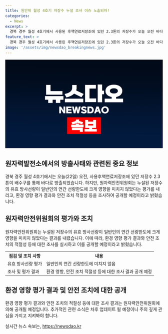 ```yaml
---
title: 원안위 월성 4호기 저장수 누설 조사 이슈 노출되자!
categories:
  - News
excerpt: >
  경북 경주 월성 4호기에서 사용된 후핵연료저장조에 있던 2.3톤의 저장수가 오늘 오전 바다로 방출되었습니다. 원자력안전위원회는 누설된 저장수가 일반인의 연간 선량한도에 크게 영향을 미치지 않는다고 밝혀 환경 영향평가 결과와 안전 조치의 적절성을 조사한 후 공개할 예정이라고 밝혔습니다.
feature_text: >
  경북 경주 월성 4호기에서 사용된 후핵연료저장조에 있던 2.3톤의 저장수가 오늘 오전 바다로 방출되었습니다. 원자력안전위원회는 누설된 저장수가 일반인의 연간 선량한도에 크게 영향을 미치지 않는다고 밝혀 환경 영향평가 결과와 안전 조치의 적절성을 조사한 후 공개할 예정이라고 밝혔습니다.
image: '/assets/img/newsdao_breakingnews.jpg'
---
```


<p><img src="/assets/img/newsdao_breakingnews.jpg" alt="firstkoreanews 속보" /></p>

<h2 data-ke-size="size26">원자력발전소에서의 방출사태와 관련된 중요 정보</h2>

<p data-ke-size="size16">경북 경주 월성 4호기에서는 오늘(22일) 오전, 사용후핵연료저장조에 있던 저장수 2.3톤이 배수구를 통해 바다로 방출되었습니다. 하지만, 원자력안전위원회는 누설된 저장수의 유효 방사선량이 일반인의 연간 선량한도에 크게 영향을 미치지 않았다는 평가를 내리고, 환경 영향 평가 결과와 안전 조치 적절성 등을 조사하여 공개할 예정이라고 밝혔습니다.</p>

<h2 data-ke-size="size26">원자력안전위원회의 평가와 조치</h2>

<p data-ke-size="size16">원자력안전위원회는 누설된 저장수의 유효 방사선량이 일반인의 연간 선량한도에 크게 영향을 미치지 않았다는 결과를 내렸습니다. 이에 따라, 환경 영향 평가 결과와 안전 조치의 적절성 등에 대한 조사를 실시하고 이를 공개할 예정이라고 밝혔습니다.</p>

<table>
    <tbody>
        <tr>
            <td style="text-align: center; height: 17px;"><b>점검 및 조치 사항</b></td>
            <td style="text-align: center; height: 17px;"><b>내용</b></td>
        </tr>
        <tr>
            <td style="text-align: left;">유효 방사선량 평가</td>
            <td style="text-align: left;">일반인의 연간 선량한도에 미치지 않음</td>
        </tr>
        <tr>
            <td style="text-align: left;">조사 및 평가 결과</td>
            <td style="text-align: left;">환경 영향, 안전 조치 적절성 등에 대한 조사 결과 공개 예정</td>
        </tr>
    </tbody>
</table>

<h2 data-ke-size="size26">환경 영향 평가 결과 및 안전 조치에 대한 공개</h2>

<p data-ke-size="size16">환경 영향 평가 결과와 안전 조치의 적절성 등에 대한 조사 결과는 원자력안전위원회에 의해 공개될 예정입니다. 추가적인 관련 소식은 차후 업데이트 될 예정이니 주의 깊게 관심을 가지고 지켜봐야 합니다.</p>
실시간 뉴스 속보는, <a href="https://newsdao.kr" rel="dofollow">https://newsdao.kr</a>


